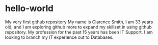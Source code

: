 # hello-world
My very first github repository
My name is Clarence Smith, I am 33 years old, and I am exploring github more to expand my skillset in using github repository. 
My profession for the past 15 years has been IT Support. 
I am looking to branch my IT experience out to Databases. 
